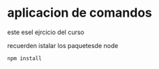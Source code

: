 # aplicacion de comandos 

este esel ejrcicio del curso

recuerden istalar los paquetesde node

```
npm install
```